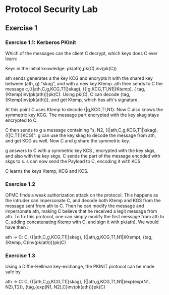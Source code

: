 # Protocol Security Lab

## Exercise 1
### Exercise 1.1: Kerberos PKInit

Which of the messages can the client C decrypt, which keys does C ever learn:

Keys in the initial knowledge: pk(ath),pk(C),inv(pk(C))

ath sends generates a the key KCG  and encrypts it with the shared key between (ath, g) "skag", and with a new key Ktemp. ath then sends to C the message  c,({|ath,C,g,KCG,T1|}skag), ({|g,KCG,T1,N1|}Ktemp), { tag,{Ktemp}inv(pk(ath))}pk(C). Using pk(C), C can decode {tag,{Ktemp}inv(pk(ath))}, and get Ktemp, which has ath's signature.

At this point C uses Ktemp to decode {|g,KCG,T!,N1}. Now C also knows the symmetric key KCG. 
The message part encrypted with the key skag stays encrypted to C.

C then sends to g a message containing "s, N2, ({|ath,C,g,KCG,T1|}skag),({|C,T1|}KCG)".
g can use the key skag to decode the message from ath, and get KCG as well. Now C and g share the symmetric key.

g answers to C with a symmetric key KCS , encrypted with the key skgs, and also  with the key skgs. C sends the part of the message encoded with skgs to s. s can now send the Payload to C, encoding it with KCS.

C learns the keys Ktemp, KCG and KCS.


### Exercise 1.2

OFMC finds a weak authorization attack on the protocol. This happens as the intruder can impersonate C, and decode both Ktemp and KGS from the message sent from ath to C. Then he can modify the message and impersonate ath, making C believe that he received a legit message from ath. To fix this protocol, one can simply modify the first message from ath to C, adding concatenating Ktemp with C, and sign it with pk(ath). We would have then :

ath -> C: C,
	({|ath,C,g,KCG,T1|}skag),
        ({|ath,g,KCG,T1,N1|}Ktemp),
        {tag,{Ktemp, C}inv(pk(ath))}pk(C)


### Exercise 1.3
Using a Diffie-Hellman key-exchange, the PKINIT protocol can be made safe by 

ath -> C: C,
	({|ath,C,g,KCG,T1|}skag),
        ({|ath,g,KCG,T1,N1|}exp(exp(N1, N2),T2)),
        {tag,{exp(N1, N2),C}inv(pk(ath))}pk(C)


